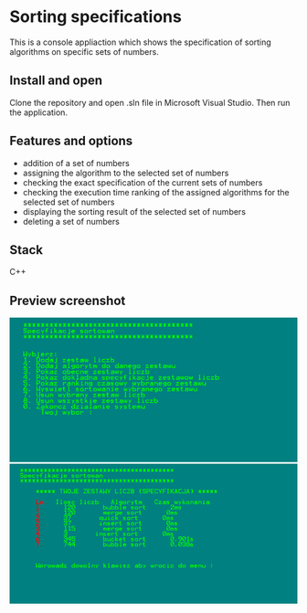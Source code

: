 
# Sorting specifications

This is a console appliaction which shows the specification of sorting algorithms on specific sets of numbers.


## Install and open
Clone the repository and open .sln file in Microsoft Visual Studio. Then run the application.

## Features and options

- addition of a set of numbers
- assigning the algorithm to the selected set of numbers 
- checking the exact specification of the current sets of numbers
- checking the execution time ranking of the assigned algorithms for the selected set of numbers
- displaying the sorting result of the selected set of numbers 
- deleting a set of numbers


## Stack
C++

## Preview screenshot
![App Screenshot](sort1.png)
![App Screenshot](sort2.png)
